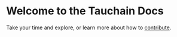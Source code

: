 # Welcome to the Tauchain Docs

Take your time and explore, or learn more about how to [contribute](how-to-contribute.md).
